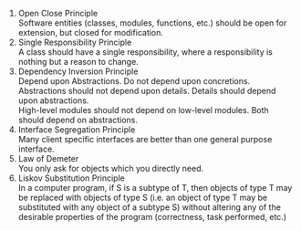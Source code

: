 1. Open Close Principle  
Software entities (classes, modules, functions, etc.) should be open for extension, but closed for modification.
2. Single Responsibility Principle   
A class should have a single responsibility, where a responsibility is nothing but a reason to change.
3. Dependency Inversion Principle   
Depend upon Abstractions. Do not depend upon concretions.   
Abstractions should not depend upon details. Details should depend upon abstractions.    
High-level modules should not depend on low-level modules. Both should depend on abstractions.   
4. Interface Segregation Principle   
Many client specific interfaces are better than one general purpose interface.  
5. Law of Demeter   
You only ask for objects which you directly need.
6. Liskov Substitution Principle      
In a computer program, if S is a subtype of T, then objects of type T may be replaced with objects of type S (i.e. an object of type T may be substituted with any object of a subtype S) without altering any of the desirable properties of the program (correctness, task performed, etc.)
